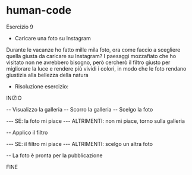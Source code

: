 # human-code

Esercizio 9

- Caricare una foto su Instagram

Durante le vacanze ho fatto mille mila foto, ora come faccio a scegliere quella giusta da caricare su Instagram? I paesaggi mozzafiato che ho visitato non ne avrebbero bisogno, però cercherò il filtro giusto per migliorare la luce e rendere più vividi i colori, in modo che le foto rendano giustizia alla bellezza della natura


- Risoluzione esercizio:


INIZIO

-- Visualizzo la galleria
-- Scorro la galleria
-- Scelgo la foto

--- SE: la foto mi piace
--- ALTRIMENTI: non mi piace, torno sulla galleria

-- Applico il filtro

--- SE: il filtro mi piace
--- ALTRIMENTI: scelgo un altra foto 

-- La foto è pronta per la pubblicazione

FINE